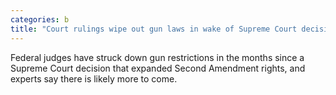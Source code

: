 ```yaml
---
categories: b
title: "Court rulings wipe out gun laws in wake of Supreme Court decision"
---
```

Federal judges have struck down gun restrictions in the months since a Supreme Court decision that expanded Second Amendment rights, and experts say there is likely more to come. 